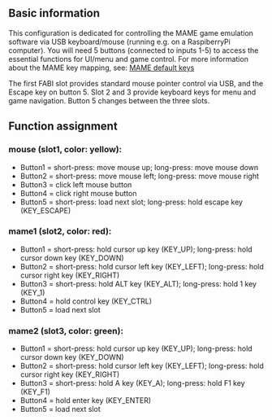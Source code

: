 ## Basic information
This configuration is dedicated for controlling the MAME game emulation software via USB keyboard/mouse (running e.g. on a RaspiberryPi computer).
You will need 5 buttons (connected to inputs 1-5) to access the essential functions for UI/menu and game control.
For more information about the MAME key mapping, see: [MAME default keys](https://docs.mamedev.org/usingmame/defaultkeys.html)

The first FABI slot provides standard mouse pointer control via USB, and the Escape key on button 5.
Slot 2 and 3 provide keyboard keys for menu and game navigation.
Button 5 changes between the three slots.


## Function assignment

### mouse (slot1, color: yellow):
- Button1 = short-press: move mouse up; 
            long-press: move mouse down
- Button2 = short-press: move mouse left; 
            long-press: move mouse right
- Button3 = click left mouse button
- Button4 = click right mouse button
- Button5 = short-press: load next slot; 
            long-press: hold escape key (KEY_ESCAPE) 


### mame1 (slot2, color: red):
- Button1 = short-press: hold cursor up key (KEY_UP); 
            long-press: hold cursor down key (KEY_DOWN)
- Button2 = short-press: hold cursor left key (KEY_LEFT); 
            long-press: hold cursor right key (KEY_RIGHT)
- Button3 = short-press: hold ALT key (KEY_ALT); 
            long-press: hold 1 key (KEY_1)
- Button4 = hold control key (KEY_CTRL)
- Button5 = load next slot


### mame2 (slot3, color: green):
- Button1 = short-press: hold cursor up key (KEY_UP);
            long-press: hold cursor down key (KEY_DOWN)
- Button2 = short-press: hold cursor left key (KEY_LEFT);
            long-press: hold cursor right key (KEY_RIGHT)
- Button3 = short-press: hold A key (KEY_A);
            long-press: hold F1 key (KEY_F1)
- Button4 = hold enter key (KEY_ENTER)
- Button5 = load next slot

